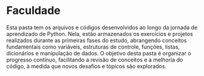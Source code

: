 # Faculdade
 Esta pasta tem os arquivos e códigos desenvolvidos ao longo da jornada de aprendizado de Python. Nela, estão armazenados os exercícios e projetos realizados durante as primeiras fases do estudo, abrangendo conceitos fundamentais como variáveis, estruturas de controle, funções, listas, dicionários e manipulação de dados. O objetivo desta pasta é organizar o progresso contínuo, facilitando a revisão de conceitos e a melhoria do código, à medida que novos desafios e tópicos são explorados.